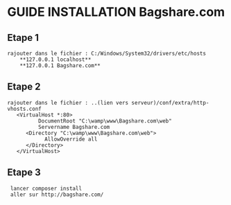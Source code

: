 # GUIDE INSTALLATION Bagshare.com
## Etape 1
    rajouter dans le fichier : C:/Windows/System32/drivers/etc/hosts
        **127.0.0.1 localhost**
        **127.0.0.1 Bagshare.com**
        
## Etape 2
    rajouter dans le fichier : ..(lien vers serveur)/conf/extra/http-vhosts.conf
       <VirtualHost *:80>
	          DocumentRoot "C:\wamp\www\Bagshare.com\web"
	          Servername Bagshare.com
	      <Directory "C:\wamp\www\Bagshare.com\web">
	        	AllowOverride all
	      </Directory>
       </VirtualHost>
       
       
## Etape 3
     lancer composer install
     aller sur http://bagshare.com/
